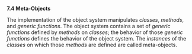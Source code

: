 **7.4 Meta-Objects** 

The implementation of the object system manipulates *classes*, *methods*, and *generic functions*. The object system contains a set of *generic functions* defined by *methods* on *classes*; the behavior of those *generic functions* defines the behavior of the object system. The *instances* of the *classes* on which those *methods* are defined are called meta-objects. 

